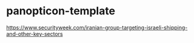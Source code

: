 # panopticon-template

https://www.securityweek.com/iranian-group-targeting-israeli-shipping-and-other-key-sectors
